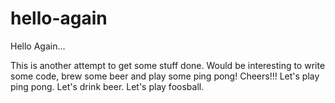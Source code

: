 # hello-again
Hello Again...

This is another attempt to get some stuff done. Would be interesting to write some code, brew some beer and play some ping pong!
Cheers!!!
Let's play ping pong.
Let's drink beer.
Let's play foosball.
